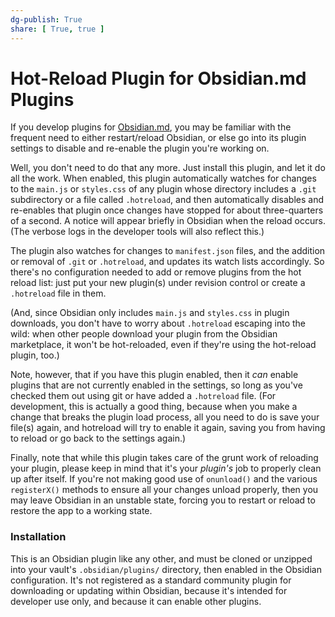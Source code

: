 ```yaml
---
dg-publish: True
share: [ True, true ]
---
```

# Hot-Reload Plugin for Obsidian.md Plugins

If you develop plugins for [Obsidian.md](https://Obsidian.md/), you may be familiar with the frequent need to either restart/reload Obsidian, or else go into its plugin settings to disable and re-enable the plugin you're working on.

Well, you don't need to do that any more.  Just install this plugin, and let it do all the work.  When enabled, this plugin automatically watches for changes to the `main.js` or `styles.css` of any plugin whose directory includes a `.git` subdirectory or a file called `.hotreload`, and then automatically disables and re-enables that plugin once changes have stopped for about three-quarters of a second.  A notice will appear briefly in Obsidian when the reload occurs.  (The verbose logs in the developer tools will also reflect this.)

The plugin also watches for changes to `manifest.json` files, and the addition or removal of `.git` or `.hotreload`, and updates its watch lists accordingly.  So there's no configuration needed to add or remove plugins from the hot reload list: just put your new plugin(s) under revision control or create a `.hotreload` file in them.

(And, since Obsidian only includes `main.js` and `styles.css` in plugin downloads, you don't have to worry about `.hotreload` escaping into the wild: when other people download your plugin from the Obsidian marketplace, it won't be hot-reloaded, even if they're using the hot-reload plugin, too.)

Note, however, that if you have this plugin enabled, then it *can* enable plugins that are not currently enabled in the settings, so long as you've checked them out using git or have added a `.hotreload` file.  (For development, this is actually a good thing, because when you make a change that breaks the plugin load process, all you need to do is save your file(s) again, and hotreload will try to enable it again, saving you from having to reload or go back to the settings again.)

Finally, note that while this plugin takes care of the grunt work of reloading your plugin, please keep in mind that it's your *plugin's* job to properly clean up after itself.  If you're not making good use of `onunload()` and the various `registerX()` methods to ensure all your changes unload properly, then you may leave Obsidian in an unstable state, forcing you to restart or reload to restore the app to a working state.

### Installation

This is an Obsidian plugin like any other, and must be cloned or unzipped into your vault's `.obsidian/plugins/` directory, then enabled in the Obsidian configuration.  It's not registered as a standard community plugin for downloading or updating within Obsidian, because it's intended for developer use only, and because it can enable other plugins.